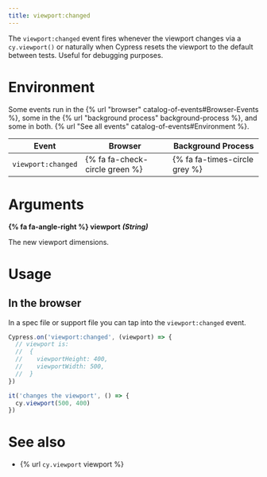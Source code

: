 ```yaml
---
title: viewport:changed
---
```


The `viewport:changed` event fires whenever the viewport changes via a `cy.viewport()` or naturally when Cypress resets the viewport to the default between tests. Useful for debugging purposes.

# Environment

Some events run in the {% url "browser" catalog-of-events#Browser-Events %}, some in the {% url "background process" background-process %}, and some in both. {% url "See all events" catalog-of-events#Environment %}.

Event | Browser | Background Process
--- | --- | ---
`viewport:changed` | {% fa fa-check-circle green %} | {% fa fa-times-circle grey %}

# Arguments

**{% fa fa-angle-right %} viewport** ***(String)***

The new viewport dimensions.

# Usage

## In the browser

In a spec file or support file you can tap into the `viewport:changed` event.

```javascript
Cypress.on('viewport:changed', (viewport) => {
  // viewport is:
  //  {
  //    viewportHeight: 400,
  //    viewportWidth: 500,
  //  }
})

it('changes the viewport', () => {
  cy.viewport(500, 400)
})
```

# See also

- {% url `cy.viewport` viewport %}
